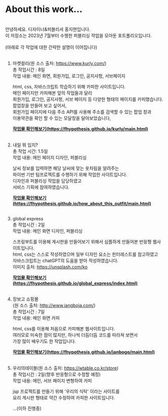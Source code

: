# About this work...<br>
<br>
안녕하세요. 디자이너&퍼블리셔 홍지현입니다.<br>
이 저장소는 2023년 7월부터 수행한 퍼블리싱 작업을 모아둔 포트폴리오입니다.<br>
<br>
(아래로 각 작업에 대한 간략한 설명이 이어집니다)<br>
<br>
   
1. 마켓컬리(원 소스 출처: https://www.kurly.com/)<br>
   총 작업시간 : 8일<br>
   작업 내용: 메인 화면, 회원가입, 로그인, 공지사항, 서브페이지<br>
   
   html, css, 자바스크립트 학습하기 위해 카피한 사이트입니다.<br>
   메인 페이지만 카피해본 앞의 작업들과 달리<br>
   회원가입, 로그인, 공지사항, 서브 페이지 등 다양한 형태의 페이지를 카피했습니다.<br>
   팝업창을 만들어 보고 싶어서,<br>
   회원가입 페이지에 다음 주소 API를 사용해 주소를 검색할 수 있는 팝업 창과<br>
   이용약관을 확인 할 수 있는 모달창을 달아보았습니다,<br>

   <b>
      <a href="https://fhypothesis.github.io/kurly/main.html" target="_blank">
         작업물 확인해보기(https://fhypothesis.github.io/kurly/main.html)</a>
   </b>
   <br><br>
      
2. 내일 뭐 입지?<br>
   총 작업 시간: 1.5일<br>
   작업 내용: 메인 페이지 디자인, 퍼블리싱<br>
   
   날씨 정보를 입력하면 해당 날씨에 맞는 옷차림을 알려주는<br>
   파이썬 기반 팀프로젝트를 수행하기 위해 작업한 사이트입니다.<br>
   디자인과 퍼블리싱 작업을 담당하였고<br>
   서비스 기획에 참여하였습니다.<br>

   <b>
      <a href="https://fhypothesis.github.io/how_about_this_outfit/main.html" target="_blank">
         작업물 확인해보기(https://fhypothesis.github.io/how_about_this_outfit/main.html)</a>
   </b>
   <br><br>

3. global express<br>
   총 작업시간 : 2일<br>
   작업 내용: 메인 화면 디자인, 퍼블리싱<br>
   
   스프링부트를 이용해 게시판을 만들어보기 위해서 심플하게 만들어본 반응형 웹사이트입니다.<br>
   html, css는 스스로 작성하였으며 일부 디자인 요소는 핀터레스트를 참고하였고<br>
   자바스크립트는 chatGPT의 도움을 받아 작성하였습니다.<br>
   이미지 출처: https://unsplash.com/ko<br>

   <b>
      <a href="https://fhypothesis.github.io/global_express/index.html" target="_blank">
         작업물 확인해보기(https://fhypothesis.github.io/global_express/index.html)</a>
   </b>
   <br><br>

4. 장보고 쇼핑몰<br>
   (원 소스 출처: http://www.jangboja.com/)<br>
   총 작업시간 : 7일<br>
   작업 내용: 메인 화면 카피<br>
   
   html, css를 이용해 처음으로 카피해본 웹사이트입니다.<br>
   여러모로 미숙한 점이 많지만, 하나씩 더듬더듬 코드를 따라쳐 보면서<br>
   가장 많이 배우기도 한 작업입니다.<br>

   <b>
      <a href="https://fhypothesis.github.io/janbogo/main.html" target="_blank">
         작업물 확인해보기(https://fhypothesis.github.io/janbogo/main.html)</a>
   </b>
   <br><br>

5. 우리의테이블(원 소스 출처: https://wtable.co.kr/store)<br>
   총 작업시간 : 2일(향후 반응형으로 수정할 예정)<br>
   작업 내용: 메인, 서브 페이지 변형하여 카피<br>
   
   jsp 프로젝트를 만들기 위해 '우리의 식탁' 이라는 사이트를<br>
   요리 게시판 형태로 약간 수정하여 카피한 사이트입니다.<br>
   
   ...(이하 진행중)
